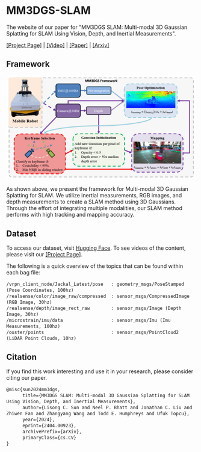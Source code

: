 # MM3DGS-SLAM

The website of our paper for "MM3DGS SLAM: Multi-modal 3D Gaussian Splatting for SLAM Using
Vision, Depth, and Inertial Measurements".

[[Project Page]](https://vita-group.github.io/MM3DGS-SLAM/) | [[Video]](https://www.youtube.com/watch?v=drf6UxehChE) | [[Paper]](https://arxiv.org/pdf/2404.00923.pdf) | [[Arxiv]](https://arxiv.org/abs/2404.00923)

## Framework

![overview](./docs/static/images/framework.jpg)

As shown above, we present the framework for Multi-modal 3D Gaussian Splatting for SLAM. We utilize inertial measurements, RGB images, and depth measurements to create a SLAM method using 3D Gaussians. Through the effort of integrating multiple modalities, our SLAM method performs with high tracking and mapping accuracy.

## Dataset

To access our dataset, visit [Hugging Face](https://huggingface.co/datasets/neel1302/UT-MM/tree/main). To see videos of the content, please visit our [[Project Page]](https://vita-group.github.io/MM3DGS-SLAM/).

The following is a quick overview of the topics that can be found within each bag file:

```
/vrpn_client_node/Jackal_Latest/pose   : geometry_msgs/PoseStamped (Pose Coordinates, 100hz)
/realsense/color/image_raw/compressed  : sensor_msgs/CompressedImage (RGB Image, 30hz)
/realsense/depth/image_rect_raw        : sensor_msgs/Image (Depth Image, 30hz)
/microstrain/imu/data                  : sensor_msgs/Imu (Imu Measurements, 100hz)
/ouster/points                         : sensor_msgs/PointCloud2 (LiDAR Point Clouds, 10hz)
```


## Citation

If you find this work interesting and use it in your research, please consider citing our paper.
```
@misc{sun2024mm3dgs,
      title={MM3DGS SLAM: Multi-modal 3D Gaussian Splatting for SLAM Using Vision, Depth, and Inertial Measurements},
      author={Lisong C. Sun and Neel P. Bhatt and Jonathan C. Liu and Zhiwen Fan and Zhangyang Wang and Todd E. Humphreys and Ufuk Topcu},
      year={2024},
      eprint={2404.00923},
      archivePrefix={arXiv},
      primaryClass={cs.CV}
}
```
